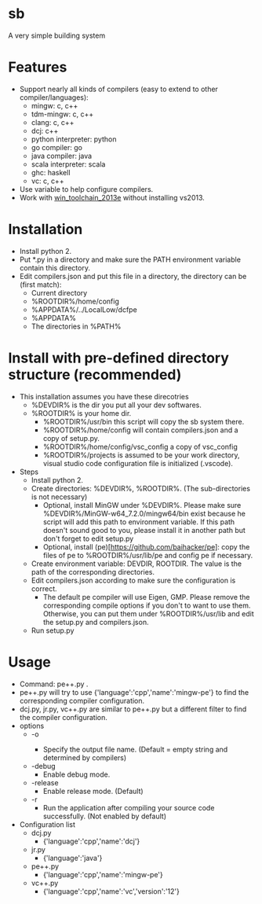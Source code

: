 # sb
A very simple building system

Features
========
* Support nearly all kinds of compilers (easy to extend to other compiler/languages):
  * mingw: c, c++
  * tdm-mingw: c, c++
  * clang: c, c++
  * dcj: c++
  * python interpreter: python
  * go compiler: go
  * java compiler: java
  * scala interpreter: scala
  * ghc: haskell
  * vc: c, c++
* Use variable to help configure compilers.
* Work with [win_toolchain_2013e](http://yun.baidu.com/share/link?shareid=2799405881&uk=2684621311) without installing vs2013.

Installation
==========
* Install python 2.
* Put *.py in a directory and make sure the PATH environment variable contain this directory.
* Edit compilers.json and put this file in a directory, the directory can be (first match):
  * Current directory
  * %ROOTDIR%/home/config
  * %APPDATA%/../LocalLow/dcfpe
  * %APPDATA%
  * The directories in %PATH%

Install with pre-defined directory structure (recommended)
============================================
* This installation assumes you have these direcotries
  * %DEVDIR% is the dir you put all your dev softwares.
  * %ROOTDIR% is your home dir.
    * %ROOTDIR%/usr/bin this script will copy the sb system there.
    * %ROOTDIR%/home/config will contain compilers.json and a copy of setup.py.
    * %ROOTDIR%/home/config/vsc_config a copy of vsc_config
    * %ROOTDIR%/projects is assumed to be your work directory, visual studio code configuration file is initialized (.vscode).
* Steps
  * Install python 2.
  * Create directories: %DEVDIR%, %ROOTDIR%. (The sub-directories is not necessary)
    * Optional, install MinGW under %DEVDIR%. Please make sure %DEVDIR%/MinGW-w64_7.2.0/mingw64/bin exist because he script will add this path to environment variable. If this path doesn't sound good to you, please install it in another path but don't forget to edit setup.py
    * Optional, install (pe)[https://github.com/baihacker/pe]: copy the files of pe to %ROOTDIR%/usr/lib/pe and config pe if necessary. 
  * Create environment variable: DEVDIR, ROOTDIR. The value is the path of the corresponding directories.
  * Edit compilers.json according to make sure the configuration is correct.
    * The default pe compiler will use Eigen, GMP. Please remove the corresponding compile options if you don't to want to use them. Otherwise, you can put them under %ROOTDIR%/usr/lib and edit the setup.py and compilers.json.
  * Run setup.py

Usage
=====
* Command: pe++.py <your file>.
* pe++.py will try to use  {'language':'cpp','name':'mingw-pe'} to find the corresponding compiler configuration.
* dcj.py, jr.py, vc++.py are similar to pe++.py but a different filter to find the compiler configuration.
* options
  * -o <output file name>
    * Specify the output file name. (Default = empty string and determined by compilers)
  * -debug
    * Enable debug mode.
  * -release
    * Enable release mode. (Default)
  * -r
    * Run the application after compiling your source code successfully. (Not enabled by default)
* Configuration list
  * dcj.py
    * {'language':'cpp','name':'dcj'}
  * jr.py
    * {'language':'java'}
  * pe++.py
    * {'language':'cpp','name':'mingw-pe'}
  * vc++.py
    * {'language':'cpp','name':'vc','version':'12'}

